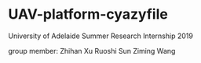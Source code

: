# UAV-platform-cyazyfile
University of Adelaide Summer Research Internship 2019

group member: Zhihan Xu
                          Ruoshi Sun
                          Ziming Wang
              
